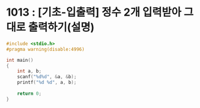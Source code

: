 # 1013 : [기초-입출력] 정수 2개 입력받아 그대로 출력하기(설명)

```c
#include <stdio.h>
#pragma warning(disable:4996)

int main()
{
    int a, b;
    scanf("%d%d", &a, &b);
    printf("%d %d", a, b);
    
    return 0;
}
```